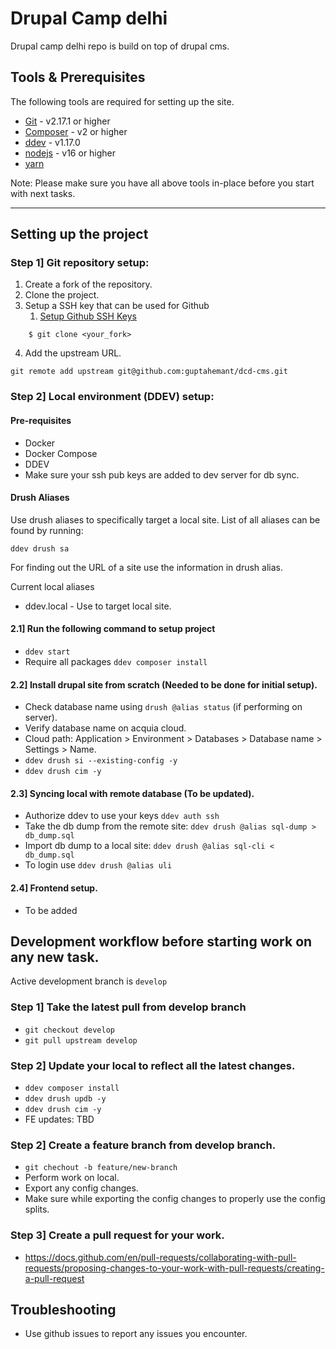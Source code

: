# Drupal Camp delhi

Drupal camp delhi repo is build on top of drupal cms.

## Tools & Prerequisites

The following tools are required for setting up the site.

- [Git](https://git-scm.com/book/en/v2/Getting-Started-Installing-Git) - v2.17.1 or higher
- [Composer](https://getcomposer.org/download/) - v2 or higher
- [ddev](https://github.com/drud/ddev) - v1.17.0
- [nodejs](https://nodejs.org/en/download/) - v16 or higher
- [yarn](https://classic.yarnpkg.com/lang/en/docs/install)

Note: Please make sure you have all above tools in-place before
you start with next tasks.

---

## Setting up the project

### Step 1] Git repository setup:

1. Create a fork of the repository.
2. Clone the project.
3. Setup a SSH key that can be used for Github
   1. [Setup Github SSH Keys](https://docs.github.com/en/authentication/connecting-to-github-with-ssh/adding-a-new-ssh-key-to-your-github-account)

```
    $ git clone <your_fork>
```
4. Add the upstream URL.
```
git remote add upstream git@github.com:guptahemant/dcd-cms.git
```

### Step 2] Local environment (DDEV) setup:

#### Pre-requisites

- Docker
- Docker Compose
- DDEV
- Make sure your ssh pub keys are added to dev server for db sync.

#### Drush Aliases
Use drush aliases to specifically target a local site. List of all aliases can
be found by running:
```
ddev drush sa
```
For finding out the URL of a site use the information in drush alias.

Current local aliases
- ddev.local - Use to target local site.

#### 2.1] Run the following command to setup project

- `ddev start`
- Require all packages `ddev composer install`

#### 2.2] Install drupal site from scratch (Needed to be done for initial setup).
- Check database name using `drush @alias status` (if performing on server).
- Verify database name on acquia cloud.
- Cloud path: Application > Environment > Databases > Database name > Settings > Name.
- `ddev drush si --existing-config -y`
- `ddev drush cim -y`

#### 2.3] Syncing local with remote database (To be updated).
- Authorize ddev to use your keys `ddev auth ssh`
- Take the db dump from the remote site: `ddev drush @alias sql-dump > db_dump.sql`
- Import db dump to a local site: `ddev drush @alias sql-cli < db_dump.sql`
- To login use `ddev drush @alias uli`

#### 2.4] Frontend setup.
- To be added

## Development workflow before starting work on any new task.
Active development branch is `develop`

### Step 1] Take the latest pull from develop branch
- `git checkout develop`
- `git pull upstream develop`

### Step 2] Update your local to reflect all the latest changes.
- `ddev composer install`
- `ddev drush updb -y`
- `ddev drush cim -y`
- FE updates: TBD

### Step 2] Create a feature branch from develop branch.
- `git chechout -b feature/new-branch`
- Perform work on local.
- Export any config changes.
- Make sure while exporting the config changes to properly use the config splits.

### Step 3] Create a pull request for your work.

- https://docs.github.com/en/pull-requests/collaborating-with-pull-requests/proposing-changes-to-your-work-with-pull-requests/creating-a-pull-request

## Troubleshooting
- Use github issues to report any issues you encounter.
